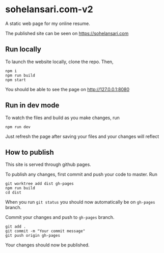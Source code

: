# sohelansari.com-v2

A static web page for my online resume.

The published site can be seen on https://sohelansari.com

## Run locally

To launch the website locally, clone the repo. Then,
```
npm i
npm run build
npm start
```
You should be able to see the page on http://127.0.0.1:8080

## Run in dev mode

To watch the files and build as you make changes, run
```
npm run dev
```
Just refresh the page after saving your files and your changes will reflect

## How to publish

This site is served through github pages.

To publish any changes, first commit and push your code to master.
Run
```
git worktree add dist gh-pages
npm run build
cd dist
```
When you run `git status` you should now automatically be on `gh-pages` branch.

Commit your changes and push to `gh-pages` branch.
```
git add .
git commit -m "Your commit message"
git push origin gh-pages
```
Your changes should now be published.
